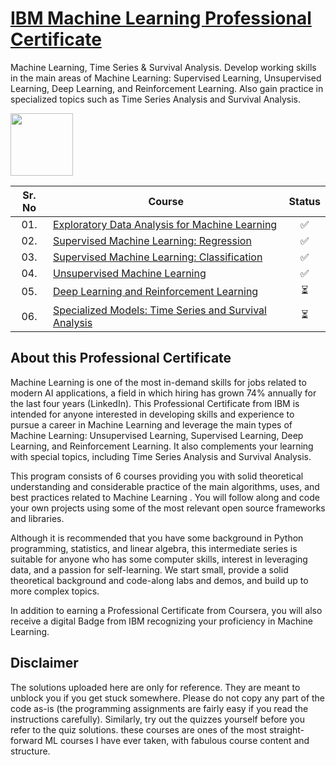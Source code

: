 # [IBM Machine Learning Professional Certificate](https://www.coursera.org/professional-certificates/ibm-machine-learning)

Machine Learning, Time Series &amp; Survival Analysis. Develop working skills in the main areas of Machine Learning: Supervised Learning, Unsupervised Learning, Deep Learning, and Reinforcement Learning. Also gain practice in specialized topics such as Time Series Analysis and Survival Analysis. 


<img height="100" src="https://user-images.githubusercontent.com/67054356/132362689-31859a26-5d52-4eff-a4c4-ee6a8fd2f16c.png"> 

| Sr. No | Course                                                               |Status|
|:------:|----------------------------------------------------------------------------|:--:|
| 01.     | [Exploratory Data Analysis for Machine Learning](https://github.com/AI-MOO/IBM-Machine-Learning-Professional-Certificate/tree/master/01-Exploratory%20Data%20Analysis%20for%20Machine%20Learning)|✅|
| 02.     | [Supervised Machine Learning: Regression](https://github.com/AI-MOO/IBM-Machine-Learning-Professional-Certificate/tree/master/02-Supervised%20Machine%20Learning%20Regression)|✅| 
| 03.     | [Supervised Machine Learning: Classification](https://github.com/AI-MOO/IBM-Machine-Learning-Professional-Certificate/tree/master/03-Supervised%20Machine%20Learning%20Classification)|✅|
| 04.     | [Unsupervised Machine Learning](https://github.com/AI-MOO/IBM-Machine-Learning-Professional-Certificate/tree/master/04-Unsupervised%20Machine%20Learning)|✅|
| 05.     | [Deep Learning and Reinforcement Learning](https://github.com/AI-MOO/IBM-Machine-Learning-Professional-Certificate/tree/master/05-Deep%20Learning%20and%20Reinforcement%20Learning)|⏳| 
| 06.     | [Specialized Models: Time Series and Survival Analysis]()|⏳|
 


## About this Professional Certificate

Machine Learning is one of the most in-demand skills for jobs related to modern AI applications, a field in which hiring has grown 74% annually for the last four years (LinkedIn). This Professional Certificate from IBM is intended for anyone interested in developing skills and experience to pursue a career in Machine Learning and leverage the main types of Machine Learning: Unsupervised Learning, Supervised Learning, Deep Learning, and Reinforcement Learning. It also complements your learning with special topics, including Time Series Analysis and Survival Analysis. 

This program consists of 6 courses providing you with solid theoretical understanding and considerable practice of the main algorithms, uses, and best practices related to Machine Learning . You will follow along and code your own projects using some of the most relevant open source frameworks and libraries. 

Although it is recommended that you have some background in Python programming, statistics, and linear algebra, this intermediate series is suitable for anyone who has some computer skills, interest in leveraging data, and a passion for self-learning. We start small, provide a solid theoretical background and code-along labs and demos, and build up to more complex topics. 

In addition to earning a Professional Certificate from Coursera, you will also receive a digital Badge from IBM recognizing your proficiency in Machine Learning.


## Disclaimer

The solutions uploaded here are only for reference. They are meant to unblock you if you get stuck somewhere. Please do not copy any part of the code as-is (the programming assignments are fairly easy if you read the instructions carefully). Similarly, try out the quizzes yourself before you refer to the quiz solutions. these courses are ones of the most straight-forward ML courses I have ever taken, with fabulous course content and structure. 
